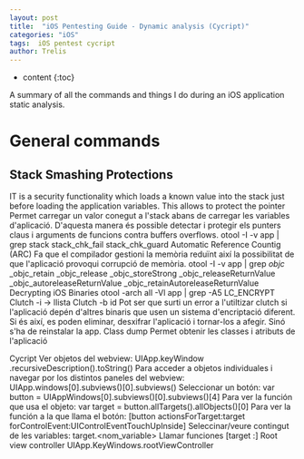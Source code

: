 ```yaml
---
layout: post
title:  "iOS Pentesting Guide - Dynamic analysis (Cycript)"
categories: "iOS"
tags:  iOS pentest cycript
author: Trelis
---
```


* content
{:toc}

A summary of all the commands and things I do during an iOS application static analysis.




# General commands
## Stack Smashing Protections
IT is a security functionality which loads a known value into the stack just before loading the application variables. This allows to protect the pointer 
		Permet carregar un valor conegut a l'stack abans de carregar les variables d'aplicació. D'aquesta manera és possible detectar i protegir els punters claus i arguments de funcions contra buffers overflows.
		otool -I -v app | grep stack
			stack_chk_fail
			stack_chk_guard
	Automatic Reference Countig (ARC)
		Fa que el compilador gestioni la memòria reduïnt així la possibilitat de que l'aplicació provoqui corrupció de memòria.
		otool -I -v app | grep _objc_
			_objc_retain
			_objc_release
			_objc_storeStrong
			_objc_releaseReturnValue
			_objc_autoreleaseReturnValue
			_objc_retainAutoreleaseReturnValue
	Decrypting iOS Binaries
		otool -arch all -Vl app | grep -A5 LC_ENCRYPT
		Clutch -i -> llista
		Clutch -b id
		Pot ser que surti un error a l'utiltizar clutch si l'aplicació depén d'altres binaris que usen un sistema d'encriptació diferent. Si és així, es poden eliminar, desxifrar l'aplicació i tornar-los a afegir. Sinó s'ha de reinstalar la app.
	Class dump
		Permet obtenir les classes i atributs de l'aplicació

Cycript
	Ver objetos del webview:
		UIApp.keyWindow .recursiveDescription().toString()
	Para acceder a objetos individuales i navegar por los distintos paneles del webview:
		UIApp.windows[0].subviews()[0].subviews()
	Seleccionar un botón:
		var button = UIAppWindows[0].subviews()[0].subviews()[4]
	Para ver la función que usa el objeto:
		var target = button.allTargets().allObjects()[0]
	Para ver la función a la que llama el botón:
		[button actionsForTarget:target forControlEvent:UIControlEventTouchUpInside]
	Seleccinar/veure contingut de les variables:
		target.<nom_variable>
	Llamar funciones
		[target <function>:<atributo>]
	Root view controller
		UIApp.KeyWindows.rootViewController
